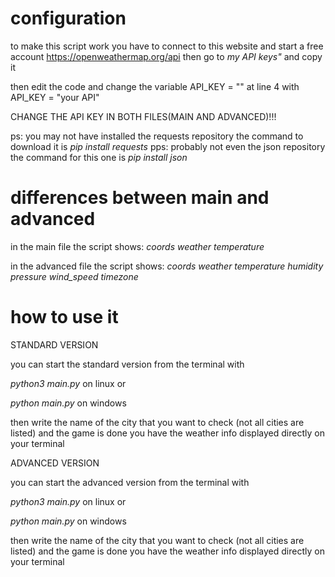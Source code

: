 # configuration
to make this script work you have to connect to this website and start a free account https://openweathermap.org/api then go to *my API keys"* and copy it

then edit the code and change the variable API_KEY = "" at line 4 with API_KEY = "your API"

CHANGE THE API KEY IN BOTH FILES(MAIN AND ADVANCED)!!!

ps: you may not have installed the requests repository the command to download it is *pip install requests*
pps: probably not even the json repository the command for this one is *pip install json*

# differences between main and advanced

in the main file the script shows: *coords weather temperature*

in the advanced file the script shows: *coords weather temperature humidity pressure wind_speed timezone* 

# how to use it

STANDARD VERSION

you can start the standard version from the terminal with 

*python3 main.py* on linux or 

*python main.py* on windows

then write the name of the city that you want to check (not all cities are listed) and the game is done you have the weather info displayed directly on your terminal

ADVANCED VERSION

you can start the advanced version from the terminal with 

*python3 main.py* on linux or

*python main.py* on windows

then write the name of the city that you want to check (not all cities are listed) and the game is done you have the weather info displayed directly on your terminal
